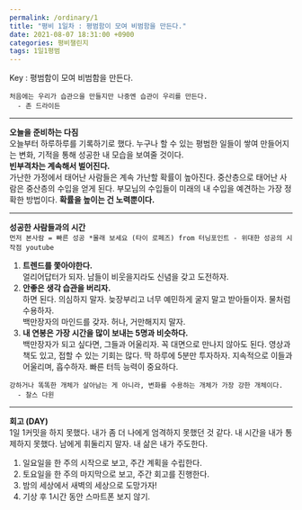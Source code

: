 ```yaml
---
permalink: /ordinary/1
title: "평비 1일차 : 평범함이 모여 비범함을 만든다."
date: 2021-08-07 18:31:00 +0900
categories: 평비챌린지
tags: 1일1평범
---  
```

Key : 평범함이 모여 비범함을 만든다.
```
처음에는 우리가 습관으을 만들지만 나중엔 습관이 우리를 만든다.
  - 존 드라이든
```

---
**오늘을 준비하는 다짐**  
오늘부터 하루하루를 기록하기로 했다. 누구나 할 수 있는 평범한 일들이 쌓여 만들어지는 변화, 기적을 통해 성공한 내 모습을 보여줄 것이다.  
**빈부격차는 계속해서 벌어진다.**  
가난한 가정에서 태어난 사람들은 계속 가난할 확률이 높아진다. 중산층으로 태어난 사람은 중산층의 수입을 얻게 된다. 부모님의 수입들이 미래의 내 수입을 예견하는 가장 정확한 방법이다. **확률을 높이는 건 노력뿐이다.**

---
**성공한 사람들과의 시간**  
`먼저 본사람 = 빠른 성공 *몰래 보세요 (타이 로페즈) from 터닝포인트 - 위대한 성공의 시작점 youtube`  
1. **트렌드를 쫓아야한다.**  
얼리어답터가 되자. 남들이 비웃을지라도 신념을 갖고 도전하자.
2. **안좋은 생각 습관을 버리자.**  
하면 된다. 의심하지 말자. 늦장부리고 너무 예민하게 굴지 말고 받아들이자. 물처럼 수용하자.  
백만장자의 마인드를 갖자. 허나, 거만해지지 말자.
3. **내 연봉은 가장 시간을 많이 보내는 5명과 비슷하다.**  
백만장자가 되고 싶다면, 그들과 어울리자. 꼭 대면으로 만나지 않아도 된다. 영상과 책도 있고, 접할 수 있는 기회는 많다. 딱 하루에 5분만 투자하자. 지속적으로 이들과 어울리며, 흡수하자. 빠른 터득 능력이 중요하다.  
```
강하거나 똑똑한 개체가 살아남는 게 아니라, 변화를 수용하는 개체가 가장 강한 개체이다.
  - 찰스 다윈
```

---
**회고 (DAY)**  
1일 1커밋을 하지 못했다. 내가 좀 더 나에게 엄격하지 못했던 것 같다. 내 시간을 내가 통제하지 못했다. 남에게 휘둘리지 말자. 내 삶은 내가 주도한다.
1. 일요일을 한 주의 시작으로 보고, 주간 계획을 수립한다.
2. 토요일을 한 주의 마지막으로 보고, 주간 회고를 진행한다.
3. 밤의 세상에서 새벽의 세상으로 도망가자!
4. 기상 후 1시간 동안 스마트폰 보지 않기.